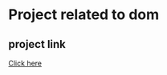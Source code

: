 # Project related to dom

## project link
[Click here](https://stackblitz.com/edit/dom-project-chaiaurcode-ugvtmh?file=1-colorChanger%2Fchaiaurcode.js,1-colorChanger%2Findex.html)

